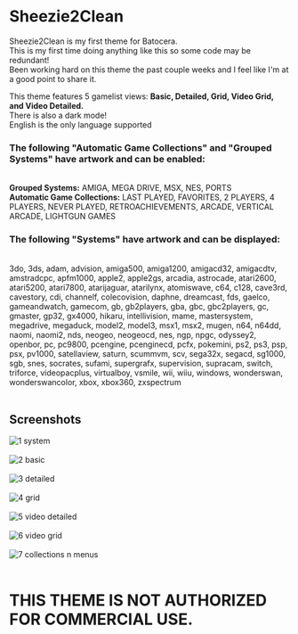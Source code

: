 # Sheezie2Clean
Sheezie2Clean is my first theme for Batocera.<br>
This is my first time doing anything like this so some code may be redundant!<br>
Been working hard on this theme the past couple weeks and I feel like I'm at a good point to share it.<br>

This theme features 5 gamelist views: <b>Basic, Detailed, Grid, Video Grid, and Video Detailed.</b> <br>
There is also a dark mode! <br>
English is the only language supported

<h3>The following "Automatic Game Collections" and "Grouped Systems" have artwork and can be enabled:</h3> <br>
<b>Grouped Systems:</b> AMIGA, MEGA DRIVE, MSX, NES, PORTS <br>
<b>Automatic Game Collections:</b> LAST PLAYED, FAVORITES, 2 PLAYERS, 4 PLAYERS, NEVER PLAYED, RETROACHIEVEMENTS, ARCADE, VERTICAL ARCADE, LIGHTGUN GAMES <br>

<h3>The following "Systems" have artwork and can be displayed:</h3> <br>
3do, 3ds, adam, advision, amiga500, amiga1200, amigacd32, amigacdtv, amstradcpc, apfm1000, apple2, apple2gs, arcadia, astrocade, atari2600, atari5200, atari7800, atarijaguar, atarilynx, atomiswave, c64, c128, cave3rd, cavestory, cdi, channelf, colecovision, daphne, dreamcast, fds, gaelco, gameandwatch, gamecom, gb, gb2players, gba, gbc, gbc2players, gc, gmaster, gp32, gx4000, hikaru, intellivision, mame, mastersystem, megadrive, megaduck, model2, model3, msx1, msx2, mugen, n64, n64dd, naomi, naomi2, nds, neogeo, neogeocd, nes, ngp, npgc, odyssey2, openbor, pc, pc9800, pcengine, pcenginecd, pcfx, pokemini, ps2, ps3, psp, psx, pv1000, satellaview, saturn, scummvm, scv, sega32x, segacd, sg1000, sgb, snes, socrates, sufami, supergrafx, supervision, supracam, switch, triforce, videopacplus, virtualboy, vsmile, wii, wiiu, windows, wonderswan, wonderswancolor, xbox, xbox360, zxspectrum
<br>
<br>

<h2>Screenshots</h2>

![1 system](https://user-images.githubusercontent.com/116600451/197632964-6eb5b106-48ff-4bf8-8ba3-f2ed3f01ec71.jpg) <br>
<br>
![2 basic](https://user-images.githubusercontent.com/116600451/197633095-4fe321e6-bcc0-4b5c-84d3-02d8fb61d53f.jpg) <br>
<br>
![3 detailed](https://user-images.githubusercontent.com/116600451/197633118-810a11c5-faae-434e-810f-6d1164585091.jpg) <br>
<br>
![4 grid](https://user-images.githubusercontent.com/116600451/197633126-1ebcd9fb-8311-431f-be61-5c05d69d217d.jpg) <br>
<br>
![5 video detailed](https://user-images.githubusercontent.com/116600451/197633143-8de96b13-2032-4017-88ff-51f77b33a11b.jpg) <br>
<br>
![6 video grid](https://user-images.githubusercontent.com/116600451/197633153-5b69218b-5c9e-4606-a870-fd36eca5436c.jpg) <br>
<br>
![7 collections n menus](https://user-images.githubusercontent.com/116600451/197633171-730784cc-b7b3-4ef4-8b4b-9222854391e0.jpg) <br>
<br>


<h1>THIS THEME IS NOT AUTHORIZED FOR COMMERCIAL USE.</h1>
